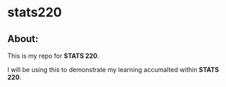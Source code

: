 # stats220
## About:
This is my repo for **STATS 220**.

I will be using this to demonstrate my learning accumalted within **STATS 220**.

